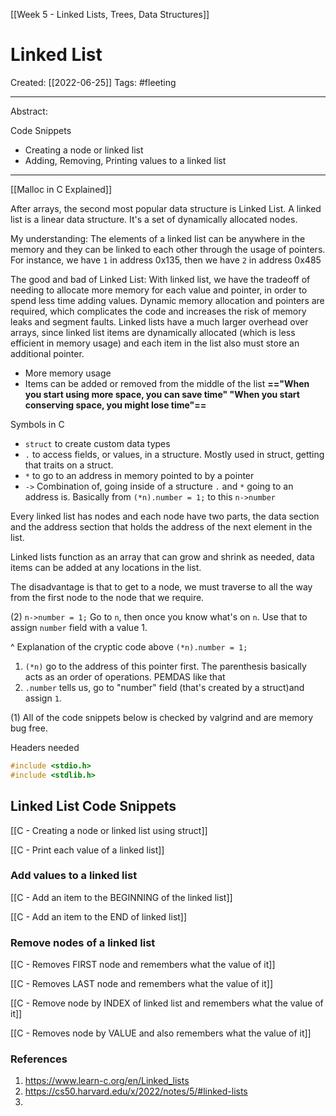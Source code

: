 [[Week 5 - Linked Lists, Trees, Data Structures]]

# Linked List
Created:  [[2022-06-25]]
Tags: #fleeting 

---
Abstract:



Code Snippets
- Creating a node or linked list
- Adding, Removing, Printing values to a linked list
---
[[Malloc in C Explained]]

After arrays, the second most popular data structure is Linked List. A linked list is a linear data structure. It's a set of dynamically allocated nodes. 


My understanding:
The elements of a linked list can be anywhere in the memory and they can be linked to each other through the usage of pointers. For instance, we have `1` in address 0x135, then we have `2` in address 0x485


The good and bad of Linked List:
With linked list, we have the tradeoff of needing to allocate more memory for each value and pointer, in order to spend less time adding values. Dynamic memory allocation and pointers are required, which complicates the code and increases the risk of memory leaks and segment faults. Linked lists have a much larger overhead over arrays, since linked list items are dynamically allocated (which is less efficient in memory usage) and each item in the list also must store an additional pointer.
- More memory usage
- Items can be added or removed from the middle of the list
**=="When you start using more space, you can save time"
"When you start conserving space, you might lose time"==**



Symbols in C
-   `struct` to create custom data types
-   `.` to access fields, or values, in a structure. Mostly used in struct, getting that traits on a struct.
-   `*` to go to an address in memory pointed to by a pointer
- `->` Combination of, going inside of a structure `.` and `*` going to an address is. Basically from `(*n).number = 1;` to this `n->number` 

Every linked list has nodes and each node have two parts, the data section and the address section that holds the address of the next element in the list.

Linked lists function as an array that can grow and shrink as needed, data items can be added at any locations in the list.

The disadvantage is that to get to a node, we must traverse to all the way from the first node to the node that we require. 


(2)
`n->number = 1;`
Go to `n`, then once you know what's on `n`. Use that to assign `number` field with a value 1.

^  Explanation of the cryptic code above
`(*n).number = 1;` 
1. `(*n)` go to the address of this pointer first. The parenthesis basically acts as an order of operations. PEMDAS like that
2. `.number` tells us, go to "number" field (that's created by a struct)and assign `1`. 



(1)
All of the code snippets below is checked by valgrind and are memory bug free. 

Headers needed
```C
#include <stdio.h>
#include <stdlib.h>
```

## Linked List Code Snippets

[[C - Creating a node or linked list using struct]]

[[C - Print each value of a linked list]]

### Add values to a linked list

[[C - Add an item to the BEGINNING of the linked list]]

[[C - Add an item to the END of linked list]]


### Remove nodes of a linked list

[[C - Removes FIRST node and remembers what the value of it]]


[[C - Removes LAST node and remembers what the value of it]]


[[C - Remove node by INDEX of linked list and remembers what the value of it]]


[[C - Removes node by VALUE and also remembers what the value of it]]
























### References
1. https://www.learn-c.org/en/Linked_lists
2. https://cs50.harvard.edu/x/2022/notes/5/#linked-lists
3. 